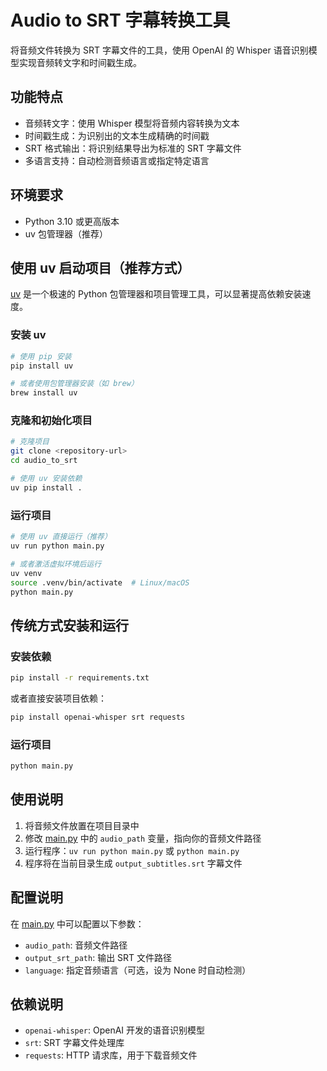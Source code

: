 # Audio to SRT 字幕转换工具

将音频文件转换为 SRT 字幕文件的工具，使用 OpenAI 的 Whisper 语音识别模型实现音频转文字和时间戳生成。

## 功能特点

- 音频转文字：使用 Whisper 模型将音频内容转换为文本
- 时间戳生成：为识别出的文本生成精确的时间戳
- SRT 格式输出：将识别结果导出为标准的 SRT 字幕文件
- 多语言支持：自动检测音频语言或指定特定语言

## 环境要求

- Python 3.10 或更高版本
- uv 包管理器（推荐）

## 使用 uv 启动项目（推荐方式）

[uv](https://github.com/astral-sh/uv) 是一个极速的 Python 包管理器和项目管理工具，可以显著提高依赖安装速度。

### 安装 uv

```bash
# 使用 pip 安装
pip install uv

# 或者使用包管理器安装（如 brew）
brew install uv
```

### 克隆和初始化项目

```bash
# 克隆项目
git clone <repository-url>
cd audio_to_srt

# 使用 uv 安装依赖
uv pip install .
```

### 运行项目

```bash
# 使用 uv 直接运行（推荐）
uv run python main.py

# 或者激活虚拟环境后运行
uv venv
source .venv/bin/activate  # Linux/macOS
python main.py
```

## 传统方式安装和运行

### 安装依赖

```bash
pip install -r requirements.txt
```

或者直接安装项目依赖：

```bash
pip install openai-whisper srt requests
```

### 运行项目

```bash
python main.py
```

## 使用说明

1. 将音频文件放置在项目目录中
2. 修改 [main.py](file:///Users/yanheng/Documents/work/audio_to_srt/main.py) 中的 `audio_path` 变量，指向你的音频文件路径
3. 运行程序：`uv run python main.py` 或 `python main.py`
4. 程序将在当前目录生成 `output_subtitles.srt` 字幕文件

## 配置说明

在 [main.py](file:///Users/yanheng/Documents/work/audio_to_srt/main.py) 中可以配置以下参数：

- `audio_path`: 音频文件路径
- `output_srt_path`: 输出 SRT 文件路径
- `language`: 指定音频语言（可选，设为 None 时自动检测）

## 依赖说明

- `openai-whisper`: OpenAI 开发的语音识别模型
- `srt`: SRT 字幕文件处理库
- `requests`: HTTP 请求库，用于下载音频文件